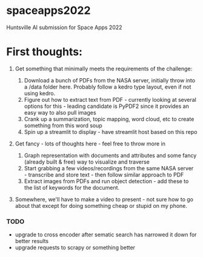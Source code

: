 # spaceapps2022
Huntsville AI submission for Space Apps 2022

# First thoughts:

1. Get something that minimally meets the requirements of the challenge:
    1. Download a bunch of PDFs from the NASA server, initially throw into a /data folder here. Probably follow a kedro type layout, even if not using kedro.
    2. Figure out how to extract text from PDF - currently looking at several options for this - leading candidate is PyPDF2 since it provides an easy way to also pull images
    3. Crank up a summarization, topic mapping, word cloud, etc to create something from this word soup
    4. Spin up a streamlit to display - have streamlit host based on this repo


2. Get fancy - lots of thoughts here - feel free to throw more in
    1. Graph representation with documents and attributes and some fancy (already built & free) way to visualize and traverse
    2. Start grabbing a few videos/recordings from the same NASA server - transcribe and store text - then follow similar approach to PDF
    3. Extract images from PDFs and run object detection - add these to the list of keywords for the document.


3. Somewhere, we'll have to make a video to present - not sure how to go about that except for doing something cheap or stupid on my phone.



### TODO
- upgrade to cross encoder after sematic search has narrowed it down for better results
- upgrade requests to scrapy or something better